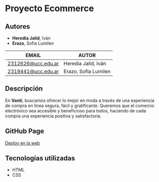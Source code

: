 # Proyecto Ecommerce

## Autores
- **Heredia Jalid**, Ivàn
- **Erazo**, Sofia Lumilen

|EMAIL|AUTOR|
|-----|-----|
|2312626@ucc.edu.ar|Heredia Jalid, Iván|
|2318441@ucc.edu.ar|Erazo, Sofia Lumilen|

## Descripción

En **Vanti**, buscamos ofrecer lo mejor en moda a través de una experiencia de compra en línea segura, fácil y gratificante. Queremos que el comercio electrónico sea accesible y beneficioso para todos, haciendo de cada compra una experiencia positiva y satisfactoria.

## GitHub Page

[Deploy en la web](https://ucc-labcompu2.github.io/proyecto2024-heredia)

## Tecnologías utilizadas

- HTML
- CSS
